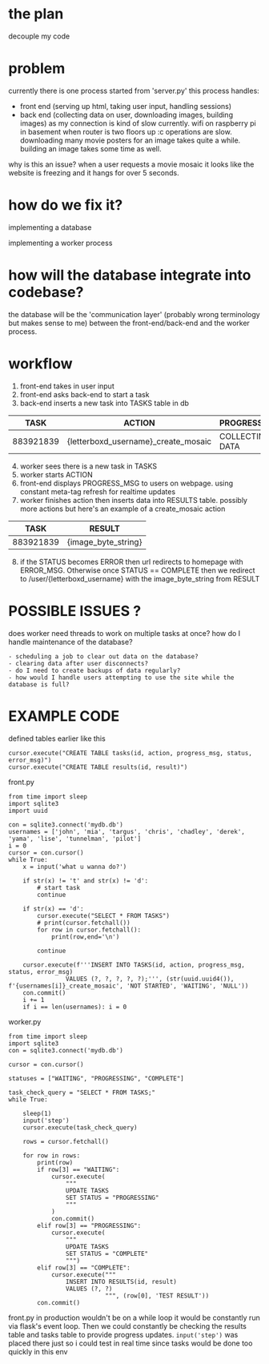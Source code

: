 
# the **plan**

decouple my code

# problem
currently there is one process  started from 'server.py'
this process handles:
- front end (serving up html, taking user input, handling sessions)
- back end (collecting data on user, downloading images, building images)
as my connection is kind of slow currently. wifi on raspberry pi in basement when router is two floors up :c operations are slow. downloading many movie posters for an image takes quite a while. building an image takes some time as well. 

why is this an issue?
when a user requests a movie mosaic it looks like the website is freezing and it hangs for over 5 seconds. 
# how do we fix it?
implementing a database

implementing a worker process

# how will the database integrate into codebase?
the database will be the 'communication layer' (probably wrong terminology but makes sense to me) between the front-end/back-end and the worker process.

# workflow
1. front-end takes in user input
2. front-end asks back-end to start a task
3. back-end inserts a new task into TASKS table in db 

| TASK      | ACTION                              | PROGRESS_MSG    | STATUS      | ERROR_MSG |
| --------- | ----------------------------------- | --------------- | ----------- | --------- |
| 883921839 | {letterboxd_username}_create_mosaic | COLLECTING DATA | IN PROGRESS | NULL      |
4. worker sees there is a new task in TASKS
5. worker starts ACTION
6. front-end displays PROGRESS_MSG to users on webpage. using constant meta-tag refresh for realtime updates
7. worker finishes action then inserts data into RESULTS table. possibly more actions but here's an example of a create_mosaic action

| TASK      | RESULT              |
| --------- | ------------------- |
| 883921839 | {image_byte_string} |
8. if the STATUS becomes ERROR then url redirects to homepage with ERROR_MSG. Otherwise once STATUS == COMPLETE then we redirect to /user/{letterboxd_username} with the image_byte_string from RESULT


# POSSIBLE ISSUES ?
does worker need threads to work on multiple tasks at once?
how do I handle maintenance of the database?

    - scheduling a job to clear out data on the database?
    - clearing data after user disconnects?
    - do I need to create backups of data regularly?
    - how would I handle users attempting to use the site while the database is full?


# EXAMPLE CODE
defined tables earlier like this
```
cursor.execute("CREATE TABLE tasks(id, action, progress_msg, status, error_msg)")
cursor.execute("CREATE TABLE results(id, result)")
```

front.py
```
from time import sleep
import sqlite3
import uuid

con = sqlite3.connect('mydb.db')
usernames = ['john', 'mia', 'targus', 'chris', 'chadley', 'derek', 'yama', 'lise', 'tunnelman', 'pilot']
i = 0
cursor = con.cursor()
while True:
    x = input('what u wanna do?')

    if str(x) != 't' and str(x) != 'd':
        # start task
        continue

    if str(x) == 'd':
        cursor.execute("SELECT * FROM TASKS")
        # print(cursor.fetchall())
        for row in cursor.fetchall():
            print(row,end='\n')

        continue

    cursor.execute(f'''INSERT INTO TASKS(id, action, progress_msg, status, error_msg)
                VALUES (?, ?, ?, ?, ?);''', (str(uuid.uuid4()), f'{usernames[i]}_create_mosaic', 'NOT STARTED', 'WAITING', 'NULL'))
    con.commit()
    i += 1
    if i == len(usernames): i = 0
```

worker.py
```
from time import sleep
import sqlite3
con = sqlite3.connect('mydb.db')

cursor = con.cursor()

statuses = ["WAITING", "PROGRESSING", "COMPLETE"]

task_check_query = "SELECT * FROM TASKS;"
while True:

    sleep(1)
    input('step')
    cursor.execute(task_check_query)

    rows = cursor.fetchall()

    for row in rows:
        print(row)
        if row[3] == "WAITING":
            cursor.execute(
                """
                UPDATE TASKS
                SET STATUS = "PROGRESSING"
                """
            )
            con.commit()
        elif row[3] == "PROGRESSING":
            cursor.execute(
                """
                UPDATE TASKS
                SET STATUS = "COMPLETE"
                """)
        elif row[3] == "COMPLETE":
            cursor.execute("""
                INSERT INTO RESULTS(id, result)
                VALUES (?, ?)
                           """, (row[0], 'TEST RESULT'))
        con.commit()

```

front.py in production wouldn't be on a while loop it would be constantly run via flask's event loop. 
Then we could constantly be checking the results table and tasks table to provide progress updates.
```input('step')``` was placed there just so i could test in real time since tasks would be done too quickly in this env
